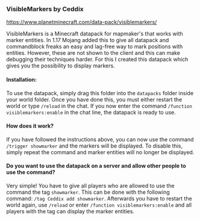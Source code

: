 ### VisibleMarkers by Ceddix
https://www.planetminecraft.com/data-pack/visiblemarkers/

VisibleMarkers is a Minecraft datapack for mapmaker's that works with marker entities. In 1.17 Mojang added this to give all datapack and commandblock freaks an easy and lag-free way to mark positions with entities. However, these are not shown to the client and this can make debugging their techniques harder. For this I created this datapack which gives you the possibility to display markers.

#### Installation:
To use the datapack, simply drag this folder into the `datapacks` folder inside your world folder.
Once you have done this, you must either restart the world or type `/reload` in the chat.
If you now enter the command `/function visiblemarkers:enable` in the chat line, the datapack is ready to use.

#### How does it work?
If you have followed the instructions above, you can now use the command `/trigger showmarker` and the markers will be displayed.
To disable this, simply repeat the command and marker entities will no longer be displayed.

#### Do you want to use the datapack on a server and allow other people to use the command?
Very simple! You have to give all players who are allowed to use the command the tag `showmarker`. This can be done with the following command: `/tag Ceddix add showmarker`.
Afterwards you have to restart the world again, use `/reload` or enter `/function visiblemarkers:enable` and all players with the tag can display the marker entities.

